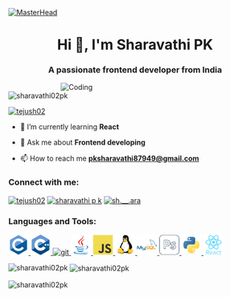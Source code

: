 [![MasterHead](https://visme.co/blog/wp-content/uploads/2020/03/animation-software-header-wide.gif)](https://sharavathi02pk.io)
<h1 align="center">Hi 👋, I'm Sharavathi PK</h1>
<h3 align="center">A passionate frontend developer from India</h3>
<img align="right" alt="Coding" width="400" src="https://i.pinimg.com/originals/e7/26/c7/e726c74ac081eed50feee1433d12c998.gif">
<p align="left"> <img src="https://komarev.com/ghpvc/?username=sharavathi02pk&label=Profile%20views&color=0e75b6&style=flat" alt="sharavathi02pk" /> </p>

<p align="left"> <a href="https://twitter.com/tejush02" target="blank"><img src="https://img.shields.io/twitter/follow/tejush02?logo=twitter&style=for-the-badge" alt="tejush02" /></a> </p>

- 🌱 I’m currently learning **React**

- 💬 Ask me about **Frontend developing**

- 📫 How to reach me **pksharavathi87949@gmail.com**

<h3 align="left">Connect with me:</h3>
<p align="left">
<a href="https://twitter.com/tejush02" target="blank"><img align="center" src="https://raw.githubusercontent.com/rahuldkjain/github-profile-readme-generator/master/src/images/icons/Social/twitter.svg" alt="tejush02" height="30" width="40" /></a>
<a href="https://linkedin.com/in/sharavathi p k" target="blank"><img align="center" src="https://raw.githubusercontent.com/rahuldkjain/github-profile-readme-generator/master/src/images/icons/Social/linked-in-alt.svg" alt="sharavathi p k" height="30" width="40" /></a>
<a href="https://instagram.com/sh.__.ara" target="blank"><img align="center" src="https://raw.githubusercontent.com/rahuldkjain/github-profile-readme-generator/master/src/images/icons/Social/instagram.svg" alt="sh.__.ara" height="30" width="40" /></a>
</p>

<h3 align="left">Languages and Tools:</h3>
<p align="left"> <a href="https://www.cprogramming.com/" target="_blank" rel="noreferrer"> <img src="https://raw.githubusercontent.com/devicons/devicon/master/icons/c/c-original.svg" alt="c" width="40" height="40"/> </a> <a href="https://www.w3schools.com/cpp/" target="_blank" rel="noreferrer"> <img src="https://raw.githubusercontent.com/devicons/devicon/master/icons/cplusplus/cplusplus-original.svg" alt="cplusplus" width="40" height="40"/> </a> <a href="https://git-scm.com/" target="_blank" rel="noreferrer"> <img src="https://www.vectorlogo.zone/logos/git-scm/git-scm-icon.svg" alt="git" width="40" height="40"/> </a> <a href="https://www.java.com" target="_blank" rel="noreferrer"> <img src="https://raw.githubusercontent.com/devicons/devicon/master/icons/java/java-original.svg" alt="java" width="40" height="40"/> </a> <a href="https://developer.mozilla.org/en-US/docs/Web/JavaScript" target="_blank" rel="noreferrer"> <img src="https://raw.githubusercontent.com/devicons/devicon/master/icons/javascript/javascript-original.svg" alt="javascript" width="40" height="40"/> </a> <a href="https://www.linux.org/" target="_blank" rel="noreferrer"> <img src="https://raw.githubusercontent.com/devicons/devicon/master/icons/linux/linux-original.svg" alt="linux" width="40" height="40"/> </a> <a href="https://www.mysql.com/" target="_blank" rel="noreferrer"> <img src="https://raw.githubusercontent.com/devicons/devicon/master/icons/mysql/mysql-original-wordmark.svg" alt="mysql" width="40" height="40"/> </a> <a href="https://www.photoshop.com/en" target="_blank" rel="noreferrer"> <img src="https://raw.githubusercontent.com/devicons/devicon/master/icons/photoshop/photoshop-line.svg" alt="photoshop" width="40" height="40"/> </a> <a href="https://www.python.org" target="_blank" rel="noreferrer"> <img src="https://raw.githubusercontent.com/devicons/devicon/master/icons/python/python-original.svg" alt="python" width="40" height="40"/> </a> <a href="https://reactjs.org/" target="_blank" rel="noreferrer"> <img src="https://raw.githubusercontent.com/devicons/devicon/master/icons/react/react-original-wordmark.svg" alt="react" width="40" height="40"/> </a> </p>

<p><img align="left" src="https://github-readme-stats.vercel.app/api/top-langs?username=sharavathi02pk&show_icons=true&locale=en&layout=compact" alt="sharavathi02pk" /></p>

<p>&nbsp;<img align="center" src="https://github-readme-stats.vercel.app/api?username=sharavathi02pk&show_icons=true&locale=en" alt="sharavathi02pk" /></p>

<p><img align="center" src="https://github-readme-streak-stats.herokuapp.com/?user=sharavathi02pk&" alt="sharavathi02pk" /></p>
